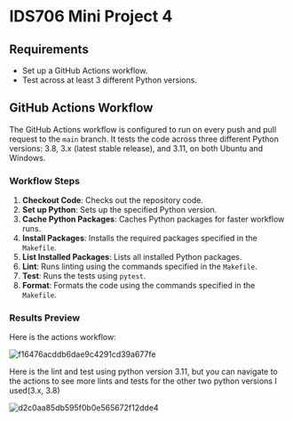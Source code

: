 # IDS706 Mini Project 4
## Requirements

- Set up a GitHub Actions workflow.
- Test across at least 3 different Python versions.

## GitHub Actions Workflow

The GitHub Actions workflow is configured to run on every push and pull request to the `main` branch. It tests the code across three different Python versions: 3.8, 3.x (latest stable release), and 3.11, on both Ubuntu and Windows.

### Workflow Steps

1. **Checkout Code**: Checks out the repository code.
2. **Set up Python**: Sets up the specified Python version.
3. **Cache Python Packages**: Caches Python packages for faster workflow runs.
4. **Install Packages**: Installs the required packages specified in the `Makefile`.
5. **List Installed Packages**: Lists all installed Python packages.
6. **Lint**: Runs linting using the commands specified in the `Makefile`.
7. **Test**: Runs the tests using `pytest`.
8. **Format**: Formats the code using the commands specified in the `Makefile`.

### Results Preview
Here is the actions workflow:

![f16476acddb6dae9c4291cd39a677fe](https://github.com/nogibjj/Mini_Project_4_Yabei/assets/143656459/0fec6669-3f7f-48f2-81d1-8e31308fdeb1)


Here is the lint and test using python version 3.11, but you can navigate to the actions to see more lints and tests for the other two python versions I used(3.x, 3.8)

![d2c0aa85db595f0b0e565672f12dde4](https://github.com/nogibjj/Mini_Project_4_Yabei/assets/143656459/3ada672b-b34e-45be-9676-39ddca274b4d)


